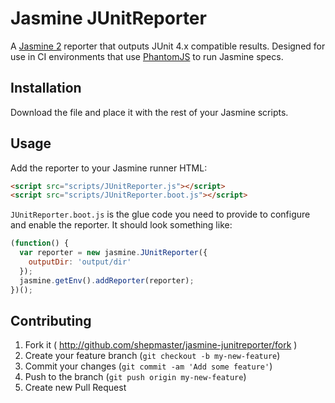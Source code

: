 # Jasmine JUnitReporter

A [Jasmine 2][j2] reporter that outputs JUnit 4.x compatible
results. Designed for use in CI environments that use
[PhantomJS][phantom] to run Jasmine specs.

[j2]: http://jasmine.github.io/2.0/introduction.html
[phantom]: http://phantomjs.org/

## Installation

Download the file and place it with the rest of your Jasmine scripts.

## Usage

Add the reporter to your Jasmine runner HTML:

```html
<script src="scripts/JUnitReporter.js"></script>
<script src="scripts/JUnitReporter.boot.js"></script>
```

`JUnitReporter.boot.js` is the glue code you need to provide to
configure and enable the reporter. It should look something like:

```js
(function() {
  var reporter = new jasmine.JUnitReporter({
    outputDir: 'output/dir'
  });
  jasmine.getEnv().addReporter(reporter);
})();
```

## Contributing

1. Fork it ( http://github.com/shepmaster/jasmine-junitreporter/fork )
2. Create your feature branch (`git checkout -b my-new-feature`)
3. Commit your changes (`git commit -am 'Add some feature'`)
4. Push to the branch (`git push origin my-new-feature`)
5. Create new Pull Request
